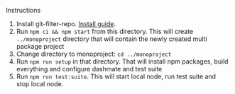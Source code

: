 Instructions

1. Install git-filter-repo. [Install guide](https://github.com/newren/git-filter-repo/blob/main/INSTALL.md).
2. Run `npm ci && npm start` from this directory. This will create `../monoproject`
directory that will contain the newly created multi package project
3. Change directory to monoproject: `cd ../monoproject`
4. Run `npm run setup` in that directory. That will install npm packages, build
everything and configure dashmate and test suite
5. Run `npm run test:suite`. This will start local node, run test suite and stop
local node.
